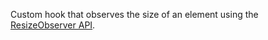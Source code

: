 Custom hook that observes the size of an element using the [ResizeObserver API](https://developer.mozilla.org/en-US/docs/Web/API/ResizeObserver).
